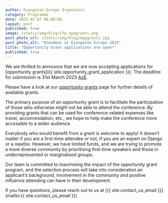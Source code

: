 ```yaml
---
author: DjangoCon Europe Organisers
category: Programme
date: 2023-02-07 06:00:00
layout: post
published: true
image: /static/img/blog/cfp-oppgrants.png
post_photo_url: /static/img/blog/oppgrants.jpg
post_photo_alt: "Atendees at DjangoCon Europe 2022"
title: "Opportunity Grant applications are open!"
published: true
---
```

We are thrilled to announce that we are now accepting applications for [opportunity grants]({{ site.opportunity_grant_application }}). The deadline for submission is 31st March 2023 [AoE](https://time.is/compare/0000_01_April_2023_in_Anywhere_on_Earth).

Please have a look at our [opportunity grants](/opportunity-grants) page for further details of available grants.

The primary purpose of an opportunity grant is to facilitate the participation of those who otherwise might not be able to attend the conference. By providing grants that can be used for conference-related expenses like travel, accommodation, etc., we hope to help make the conference more accessible to a wider audience.

Everybody who would benefit from a grant is welcome to apply! It doesn’t matter if you are a first-time attendee or not, if you are an expert on Django or a newbie. However, we have limited funds, and we are trying to promote a more diverse community by prioritising first-time speakers and those in underrepresented or marginalised groups.

Our team is committed to maximising the impact of the opportunity grant program, and the selection process will take into consideration an applicant’s background, involvement in the community and positive influence attending can have in their development.

If you have questions, please reach out to us at [{{ site.contact_us_email }}](mailto:{{ site.contact_us_email }}).
